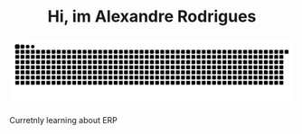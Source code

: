 <h1 align="center">Hi, im Alexandre Rodrigues</h1>

###

<img src="https://raw.githubusercontent.com/ardszsantos/ardszsantos/output/snake.svg" alt="Snake animation" />

###


Curretnly learning about ERP
